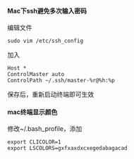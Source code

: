 #### Mac下ssh避免多次输入密码

编辑文件

    sudo vim /etc/ssh_config

加入

    Host *   
    ControlMaster auto  
    ControlPath ~/.ssh/master-%r@%h:%p  

保存后，重新启动终端即可生效

#### mac终端显示颜色

修改~/.bash_profile，添加

	export CLICOLOR=1
	export LSCOLORS=gxfxaxdxcxegedabagacad

